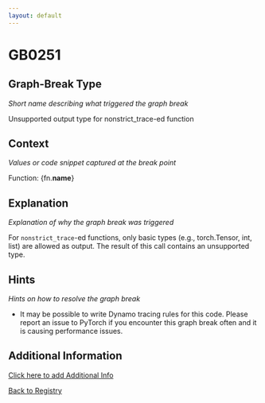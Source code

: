 ```yaml
---
layout: default
---
```

# GB0251

## Graph-Break Type
*Short name describing what triggered the graph break*

Unsupported output type for nonstrict_trace-ed function

## Context
*Values or code snippet captured at the break point*

Function: {fn.__name__}

## Explanation
*Explanation of why the graph break was triggered*

For `nonstrict_trace`-ed functions, only basic types (e.g., torch.Tensor, int, list) are allowed as output. The result of this call contains an unsupported type.

## Hints
*Hints on how to resolve the graph break*

- It may be possible to write Dynamo tracing rules for this code. Please report an issue to PyTorch if you encounter this graph break often and it is causing performance issues.


## Additional Information

<!-- ADDITIONAL INFORMATION START - Add custom information below this line -->

<!-- ADDITIONAL INFORMATION END -->


[Click here to add Additional Info](https://github.com/pytorch-labs/compile-graph-break-site/edit/main/docs/gb/gb0251.md)

[Back to Registry](../index.html)
